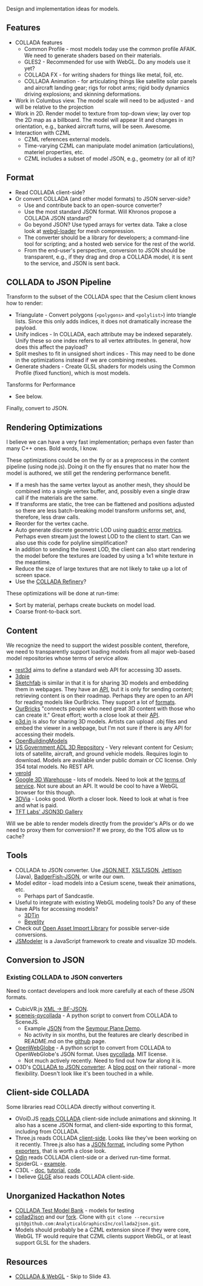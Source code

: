 Design and implementation ideas for models.

## Features

* COLLADA features
   * Common Profile - most models today use the common profile AFAIK.  We need to generate shaders based on their materials.
   * GLES2 - Recommended for use with WebGL.  Do any models use it yet?
   * COLLADA FX - for writing shaders for things like metal, foil, etc.
   * COLLADA Animation - for articulating things like satellite solar panels and aircraft landing gear; rigs for robot arms; rigid body dynamics driving explosions; and skinning deformations.
* Work in Columbus view.  The model scale will need to be adjusted - and will be relative to the projection
* Work in 2D.  Render model to texture from top-down view; lay over top the 2D map as a billboard.  The model will appear lit and changes in orientation, e.g., banked aircraft turns, will be seen.  Awesome.
* Interaction with CZML
   * CZML references external models.
   * Time-varying CZML can manipulate model animation (articulations), materiel properties, etc.
   * CZML includes a subset of model JSON, e.g., geometry (or all of it)?

## Format

* Read COLLADA client-side?
* Or convert COLLADA (and other model formats) to JSON server-side?
   * Use and contribute back to an open-source converter?
   * Use the most standard JSON format.  Will Khronos propose a COLLADA JSON standard?
   * Go beyond JSON?  Use typed arrays for vertex data.  Take a close look at [webgl-loader](http://code.google.com/p/webgl-loader/) for mesh compression.
   * The converter should be a library for developers; a command-line tool for scripting; and a hosted web service for the rest of the world.
   * From the end-user's perspective, conversion to JSON should be transparent, e.g., if they drag and drop a COLLADA model, it is sent to the service, and JSON is sent back.

## COLLADA to JSON Pipeline

Transform to the subset of the COLLADA spec that the Cesium client knows how to render:
   * Triangulate - Convert polygons (`<polygons>` and `<polylist>`) into triangle lists.  Since this only adds indices, it does not dramatically increase the payload.
   * Unify indices - In COLLADA, each attribute may be indexed separately.  Unify these so one index refers to all vertex attributes.  In general, how does this affect the payload?
   * Split meshes to fit in unsigned short indices - This may need to be done in the optimizations instead if we are combining meshes.
   * Generate shaders - Create GLSL shaders for models using the Common Profile (fixed function), which is most models.

Tansforms for Performance
   * See below.

Finally, convert to JSON.

## Rendering Optimizations

I believe we can have a very fast implementation; perhaps even faster than many C++ ones.  Bold words, I know.

These optimizations could be on the fly or as a preprocess in the content pipeline (using node.js).  Doing it on the fly ensures that no mater how the model is authored, we still get the rendering performance benefit.

* If a mesh has the same vertex layout as another mesh, they should be combined into a single vertex buffer, and, possibly even a single draw call if the materials are the same.
* If transforms are static, the tree can be flattened and positions adjusted so there are less batch-breaking model transform uniforms set, and, therefore, less draw calls.
* Reorder for the vertex cache.
* Auto generate discrete geometric LOD using [quadric error metrics](http://mgarland.org/archive/cmu/quadrics/).  Perhaps even stream just the lowest LOD to the client to start.  Can we also use this code for polyline simplification?
* In addition to sending the lowest LOD, the client can also start rendering the model before the textures are loaded by using a 1x1 white texture in the meantime.
* Reduce the size of large textures that are not likely to take up a lot of screen space.
* Use the [COLLADA Refinery](https://collada.org/mediawiki/index.php/COLLADA_Refinery)?

These optimizations will be done at run-time:

* Sort by material, perhaps create buckets on model load.
* Coarse front-to-back sort.

## Content

We recognize the need to support the widest possible content, therefore, we need to transparently support loading models from all major web-based model repositories whose terms of service allow.

* [rest3d](http://rest3d.wordpress.com/about-2/) aims to define a standard web API for accessing 3D assets.
* [3dpie](http://www.opengeospatial.org/projects/initiatives/3dpie)
* [Sketchfab](http://sketchfab.com/) is similar in that it is for sharing 3D models and embedding them in webpages.  They have an [API](http://sketchfab.com/api), but it is only for sending content; retrieving content is on their roadmap.  Perhaps they are open to an API for reading models like OurBricks.  They support a lot of [formats](http://sketchfab.com/faq).
* [OurBricks](http://www.ourbricks.com/) "connects people who need great 3D content with those who can create it."  Great effort; worth a close look at their [API](https://github.com/ourbricks/ourbricks-api-examples/wiki/API-Documentation).  
* [p3d.in](http://p3d.in/) is also for sharing 3D models.  Artists can upload .obj files and embed the viewer in a webpage, but I'm not sure if there is any API for accessing their models.
* [OpenBuildingModels](http://wiki.openstreetmap.org/wiki/OpenBuildingModels)
* [US Government ADL 3D Repository](http://3dr.adlnet.gov/) - Very relevant content for Cesium; lots of satellite, aircraft, and ground vehicle models.  Requires login to download.  Models are available under public domain or CC license.  Only 354 total models.  No REST API.
* [verold](http://studio.verold.com/)
* [Google 3D Warehouse](http://sketchup.google.com/3dwarehouse/) - lots of models.  Need to look at the [terms of service](http://sketchup.google.com/intl/en/3dwh/preview_tos.html).  Not sure about an API.  It would be cool to have a WebGL browser for this though.
* [3DVia](http://www.3dvia.com/search/?search[file_types]=1) - Looks good.  Worth a closer look.  Need to look at what is free and what is paid.
* [TFT Labs' JSON3D Gallery](http://json3d.tftlabs.com/)

Will we be able to render models directly from the provider's APIs or do we need to proxy them for conversion?  If we proxy, do the TOS allow us to cache?

## Tools

* COLLADA to JSON converter.  Use [JSON.NET](http://james.newtonking.com/projects/json/help/?topic=ConvertingJSONandXML.html), [XSLTJSON](https://github.com/bramstein/xsltjson), [Jettison](http://jettison.codehaus.org/User%27s+Guide) (Java), [BadgerFish-JSON](http://www.sklar.com/badgerfish/), or write our own.
* Model editor - load models into a Cesium scene, tweak their animations, etc.
   * Perhaps part of Sandcastle.
* Useful to integrate with existing WebGL modeling tools?  Do any of these have APIs for accessing models?
   * [3DTin](http://www.3dtin.com/)
   * [Bevelity](http://www.bevelity.com/)
* Check out [Open Asset Import Library](http://assimp.sourceforge.net/) for possible server-side conversions.
* [JSModeler](https://github.com/kovacsv/JSModeler) is a JavaScript framework to create and visualize 3D models.

## Conversion to JSON

### Existing COLLADA to JSON converters

Need to contact developers and look more carefully at each of these JSON formats.

* CubicVR.js [XML -> BF-JSON](https://github.com/cjcliffe/CubicVR.js/blob/master/source/CubicVR.Utility.js).
* [scenejs-pycollada](http://scenejs.wikispaces.com/scenejs-pycollada) - A python script to convert from COLLADA to SceneJS.
   * Example [JSON](http://scenejs.org/dist/v2.0.0/extr/examples/seymour-plane/seymour-plane.js) from the [Seymour Plane Demo](http://scenejs.org/dist/v2.0.0/extr/examples/seymour-plane/index.html).
   * No activity in six months, but the features are clearly described in README.md on the [github](https://github.com/xeolabs/scenejs-pycollada) page.
* [OpenWebGlobe](https://github.com/OpenWebGlobe/ColladaToJSON) - A python script to convert from COLLADA to OpenWebGlobe's JSON format.  Uses [pycollada](https://github.com/pycollada/pycollada).  MIT license.
   * Not much actively recently.  Need to find out how far along it is.
* O3D's [COLLADA to JSON converter](http://code.google.com/p/o3d/wiki/ColladaConverter).  A [blog post](http://o3d.blogspot.com/2009/04/why-json-rulez.html) on their rational - more flexibility.  Doesn't look like it's been touched in a while.

## Client-side COLLADA

Some libraries read COLLADA directly without converting it.

* OVoiD.JS [reads COLLADA](http://www.ovoid.org/js/doc/#composing) client-side include animations and skinning.  It also has a scene JSON format, and client-side exporting to this format, including from COLLADA.
* Three.js reads COLLADA [client-side](https://github.com/mrdoob/three.js/blob/master/examples/js/loaders/ColladaLoader.js).  Looks like they've been working on it recently.  Three.js also has a [JSON format](https://github.com/mrdoob/three.js/wiki/JSON-Model-format-3.0), including some Python [exporters](https://github.com/mrdoob/three.js/tree/master/utils/exporters), that is worth a close look.
* [Odin](https://github.com/operasoftware/Odin) reads COLLADA client-side or a derived run-time format.
* SpiderGL - [example](http://spidergl.org/example.php?id=10).
* C3DL - [doc](http://www.c3dl.org/wp-content/documentation/2.0_user_docs/symbols/c3dl.Collada.html), [tutorial](http://www.c3dl.org/index.php/tutorials/tutorial-4-models/), [code](https://github.com/cathyatseneca/c3dl/tree/master/c3dl/collada).
* I believe [GLGE](http://statico.github.com/webgl-glge-game-part-1.html) also reads COLLADA client-side.

## Unorganized Hackathon Notes

* [COLLADA Test Model Bank](http://www.collada.org/owl/) - models for testing
* [collad2json](https://github.com/fabrobinet/collada2json) and our [fork](https://github.com/AnalyticalGraphicsInc/collada2json).  Clone with `git clone --recursive git@github.com:AnalyticalGraphicsInc/collada2json.git`.
* Models should probably be a CZML extension since if they were core, WebGL TF would require that CZML clients support WebGL, or at least support GLSL for the shaders.

## Resources

* [COLLADA & WebGL](http://www.slideshare.net/remi_arnaud/collada-webgl) - Skip to Slide 43.